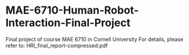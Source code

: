 # MAE-6710-Human-Robot-Interaction-Final-Project
Final project of course MAE 6710 in Cornell University
For details, please refer to: HRI_final_report-compressed.pdf
